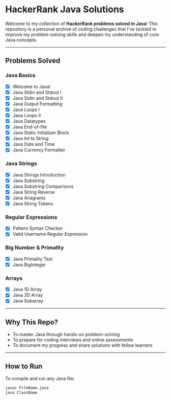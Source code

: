 # HackerRank Java Solutions

Welcome to my collection of **HackerRank problems solved in Java**! This repository is a personal archive of coding challenges that I've tackled to improve my problem-solving skills and deepen my understanding of core Java concepts.

---

## Problems Solved

### Java Basics
- [x] Welcome to Java!
- [x] Java Stdin and Stdout I
- [x] Java Stdin and Stdout II
- [x] Java Output Formatting
- [x] Java Loops I
- [x] Java Loops II
- [x] Java Datatypes
- [x] Java End-of-file
- [x] Java Static Initializer Block
- [x] Java Int to String
- [x] Java Date and Time
- [x] Java Currency Formatter

### Java Strings
- [x] Java Strings Introduction
- [x] Java Substring
- [x] Java Substring Comparisons
- [x] Java String Reverse
- [x] Java Anagrams
- [x] Java String Tokens

### Regular Expressions
- [x] Pattern Syntax Checker
- [x] Valid Username Regular Expression

### Big Number & Primality
- [x] Java Primality Test
- [x] Java BigInteger

### Arrays
- [x] Java 1D Array
- [x] Java 2D Array
- [x] Java Subarray

---

## Why This Repo?

- To master Java through hands-on problem-solving
- To prepare for coding interviews and online assessments
- To document my progress and share solutions with fellow learners

---

## How to Run

To compile and run any Java file:

```bash
javac FileName.java
java ClassName
